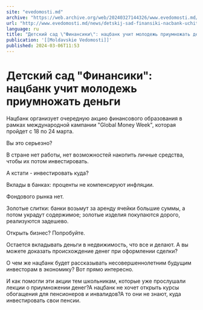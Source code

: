 ```yaml
---
site: "evedomosti.md"
archive: "https://web.archive.org/web/20240327144326/www.evedomosti.md/news/detskij-sad-finansiki-nacbank-uchit-molodezh-priumnozhat-den"
url: "http://www.evedomosti.md/news/detskij-sad-finansiki-nacbank-uchit-molodezh-priumnozhat-den"
language: ru
title: "Детский сад \"Финансики\": нацбанк учит молодежь приумножать деньги"
publication: '[[Moldavskie Vedomosti]]'
published: 2024-03-06T11:53
---
```


# Детский сад "Финансики": нацбанк учит молодежь приумножать деньги

Нацбанк организует очередную акцию финансового образования в рамках международной кампании "Global Money Week", которая пройдет с 18 по 24 марта.

Вы это серьезно?

В стране нет работы, нет возможностей накопить личные средства, чтобы их потом инвестировать.

А кстати - инвестировать куда?

Вклады в банках: проценты не компенсируют инфляции.

Фондового рынка нет.

Золотые слитки: банки возьмут за аренду ячейки большие суммы, а потом украдут содержимое; золотые изделия покупаются дорого, реализуются задешево.

Открыть бизнес? Попробуйте.

Остается вкладывать деньги в недвижимость, что все и делают. А вы можете доказать происхождение денег при оформлении сделки?

О чем же нацбанк будет рассказывать несовершеннолетним будущим инвесторам в экономику? Вот прямо интересно.

И как помогли эти акции тем школьникам, которые уже прослушали лекции о приумножении денег?А нацбанк не хочет открыть курсы обогащения для пенсионеров и инвалидов?А то они не знают, куда инвестировать свои пенсии.